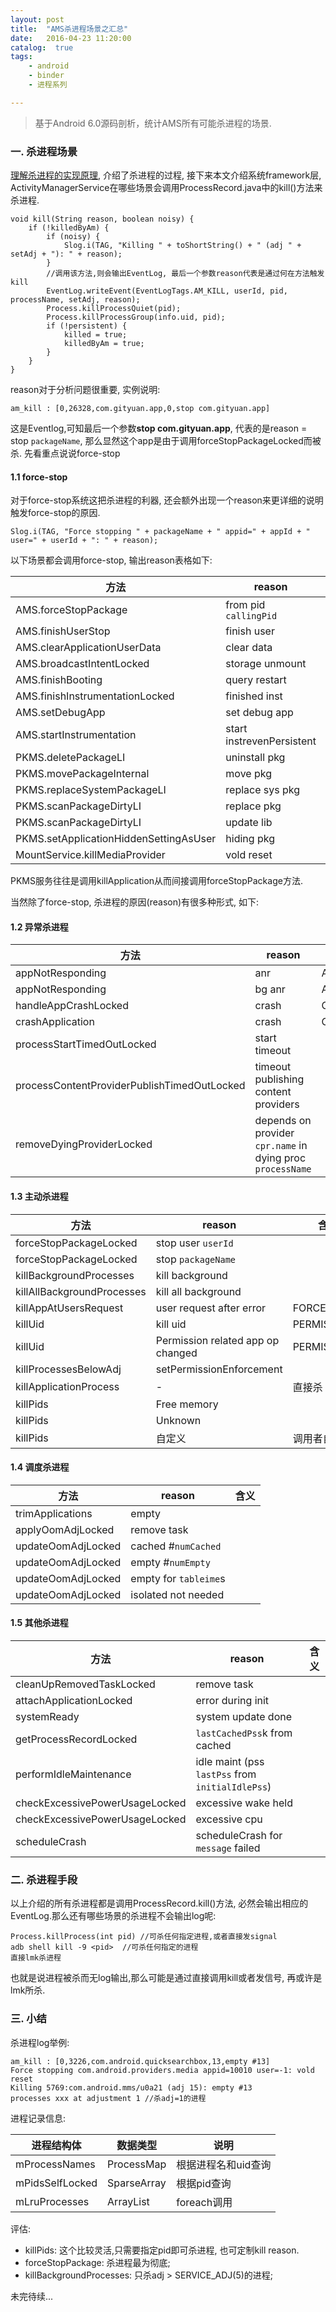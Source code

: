 ```yaml
---
layout: post
title:  "AMS杀进程场景之汇总"
date:   2016-04-23 11:20:00
catalog:  true
tags:
    - android
    - binder
    - 进程系列

---
```


> 基于Android 6.0源码剖析，统计AMS所有可能杀进程的场景.



### 一. 杀进程场景

[理解杀进程的实现原理](http://gityuan.com/2016/04/16/kill-signal/), 介绍了杀进程的过程, 接下来本文介绍系统framework层, ActivityManagerService在哪些场景会调用ProcessRecord.java中的kill()方法来杀进程.

    void kill(String reason, boolean noisy) {
        if (!killedByAm) {
            if (noisy) {
                Slog.i(TAG, "Killing " + toShortString() + " (adj " + setAdj + "): " + reason);
            }
            //调用该方法,则会输出EventLog, 最后一个参数reason代表是通过何在方法触发kill
            EventLog.writeEvent(EventLogTags.AM_KILL, userId, pid, processName, setAdj, reason);
            Process.killProcessQuiet(pid);
            Process.killProcessGroup(info.uid, pid);
            if (!persistent) {
                killed = true;
                killedByAm = true;
            }
        }
    }


reason对于分析问题很重要, 实例说明:

    am_kill : [0,26328,com.gityuan.app,0,stop com.gityuan.app]

这是Eventlog,可知最后一个参数**stop com.gityuan.app**, 代表的是reason = stop `packageName`, 那么显然这个app是由于调用forceStopPackageLocked而被杀.
先看重点说说force-stop

#### 1.1 force-stop

对于force-stop系统这把杀进程的利器, 还会额外出现一个reason来更详细的说明触发force-stop的原因.

    Slog.i(TAG, "Force stopping " + packageName + " appid=" + appId + " user=" + userId + ": " + reason);

以下场景都会调用force-stop, 输出reason表格如下:

|方法|reason|含义|
|---|---|---|
|AMS.forceStopPackage|from pid `callingPid`||
|AMS.finishUserStop|finish user||
|AMS.clearApplicationUserData|clear data||
|AMS.broadcastIntentLocked|storage unmount||
|AMS.finishBooting|query restart||
|AMS.finishInstrumentationLocked|finished inst|evenPersistent|
|AMS.setDebugApp|set debug app|evenPersistent|
|AMS.startInstrumentation|start instrevenPersistent|
|PKMS.deletePackageLI|uninstall pkg||
|PKMS.movePackageInternal|move pkg||
|PKMS.replaceSystemPackageLI|replace sys pkg||
|PKMS.scanPackageDirtyLI|replace pkg||
|PKMS.scanPackageDirtyLI|update lib||
|PKMS.setApplicationHiddenSettingAsUser|hiding pkg||
|MountService.killMediaProvider|vold reset||

PKMS服务往往是调用killApplication从而间接调用forceStopPackage方法.

当然除了force-stop, 杀进程的原因(reason)有很多种形式, 如下:

#### 1.2 异常杀进程

|方法|reason|含义|
|---|---|---|
|appNotResponding|anr|ANR|
|appNotResponding|bg anr|ANR|
|handleAppCrashLocked|crash|CRASH|
|crashApplication|crash|CRASH|
|processStartTimedOutLocked|start timeout||
|processContentProviderPublishTimedOutLocked|timeout publishing content providers||
|removeDyingProviderLocked|depends on provider `cpr.name` in dying proc `processName`||


#### 1.3 主动杀进程

|方法|reason|含义|
|---|---|---|
|forceStopPackageLocked|stop user `userId`|
|forceStopPackageLocked|stop `packageName`|
|killBackgroundProcesses|kill background||
|killAllBackgroundProcesses|kill all background||
|killAppAtUsersRequest|user request after error|FORCE_CLOSE|
|killUid|kill uid|PERMISSION|
|killUid|Permission related app op changed|PERMISSION|
|killProcessesBelowAdj|setPermissionEnforcement||
|killApplicationProcess|-|直接杀|
|killPids|Free memory||
|killPids|Unknown||
|killPids|自定义|调用者自定义|

#### 1.4 调度杀进程

|方法|reason|含义|
|---|---|---|
|trimApplications|empty||
|applyOomAdjLocked|remove task||
|updateOomAdjLocked|cached #`numCached`||
|updateOomAdjLocked|empty #`numEmpty`||
|updateOomAdjLocked|empty for `tableime`s||
|updateOomAdjLocked|isolated not needed||


#### 1.5 其他杀进程

|方法|reason|含义|
|---|---|---|
|cleanUpRemovedTaskLocked|remove task||
|attachApplicationLocked|error during init||
|systemReady|system update done||
|getProcessRecordLocked|`lastCachedPss`k from cached||
|performIdleMaintenance|idle maint (pss `lastPss`  from `initialIdlePss`)||
|checkExcessivePowerUsageLocked|excessive wake held ||
|checkExcessivePowerUsageLocked|excessive cpu ||
|scheduleCrash|scheduleCrash for `message` failed|

### 二. 杀进程手段


以上介绍的所有杀进程都是调用ProcessRecord.kill()方法, 必然会输出相应的EventLog.那么还有哪些场景的杀进程不会输出log呢:

	Process.killProcess(int pid) //可杀任何指定进程,或者直接发signal 
	adb shell kill -9 <pid>  //可杀任何指定的进程  
    直接lmk杀进程

也就是说进程被杀而无log输出,那么可能是通过直接调用kill或者发信号, 再或许是lmk所杀.
 
### 三. 小结

杀进程log举例:

    am_kill : [0,3226,com.android.quicksearchbox,13,empty #13]
    Force stopping com.android.providers.media appid=10010 user=-1: vold reset
    Killing 5769:com.android.mms/u0a21 (adj 15): empty #13
    processes xxx at adjustment 1 //杀adj=1的进程


进程记录信息:

|进程结构体|数据类型|说明|
|---|---|---|
|mProcessNames| ProcessMap<ProcessRecord>|根据进程名和uid查询|
|mPidsSelfLocked|SparseArray<ProcessRecord>|根据pid查询|
|mLruProcesses| ArrayList<ProcessRecord>|foreach调用|

评估:

- killPids: 这个比较灵活,只需要指定pid即可杀进程, 也可定制kill reason.
- forceStopPackage: 杀进程最为彻底;
- killBackgroundProcesses: 只杀adj > SERVICE_ADJ(5)的进程;


未完待续...
